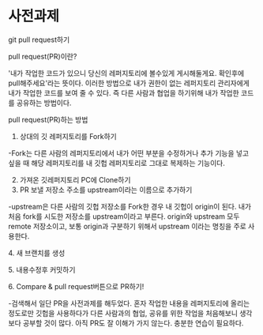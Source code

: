 # 사전과제

git pull request하기



&#x20;pull request(PR)이란?

'내가 작업한 코드가 있으니 당신의 레퍼지토리에 볼수있게 게시해둘게요. 확인후에 pull해주세요'라는 뜻이다. 이러한 방법으로 내가 권한이 없는 레퍼지토리 관리자에게 내가 작업한 코드를 보여 줄 수 있다. 즉 다른 사람과 협업을 하기위해 내가 작업한 코드를 공유하는 방법이다.&#x20;



pull request(PR)하는 방법

1. 상대의 깃 레퍼지토리를 Fork하기

\-Fork는 다른 사람의 레퍼지토리에서 내가 어떤 부분을 수정하거나 추가 기능을 넣고 싶을 때 해당 레퍼지토리를 내 깃헙 레퍼지토리로 그대로 복제하는 기능이다.

2. &#x20;가져온 깃레퍼지토리 PC에 Clone하기
3. PR 보낼 저장소 주소를 upstream이라는 이름으로 추가하기

\-upstream은 다른 사람의 깃헙 저장소를 Fork한 경우 내 깃헙이 origin이 된다. 내가 처음 fork를 시도한 저장소를 upstream이라고 부른다. origin와 upstream 모두 remote 저장소이고, 보통 origin과 구분하기 위해서 upstream 이라는 명칭을 주로 사용한다.

&#x20;4\. 새 브랜치를 생성

&#x20;5\. 내용수정후 커밋하기

&#x20;6\. Compare & pull request버튼으로 PR하기!



\-검색해서 일단 PR을 사전과제를 해두었다. 혼자 작업한 내용을 레퍼지토리에 올리는 정도로만 깃헙을 사용하다가 다른 사람과의 협업, 공유를 위한 작업을 처음해보니 생각보다 공부할 것이 많다. 아직 PR도 잘 이해가 가지 않는다. 충분한 연습이 필요하다.
